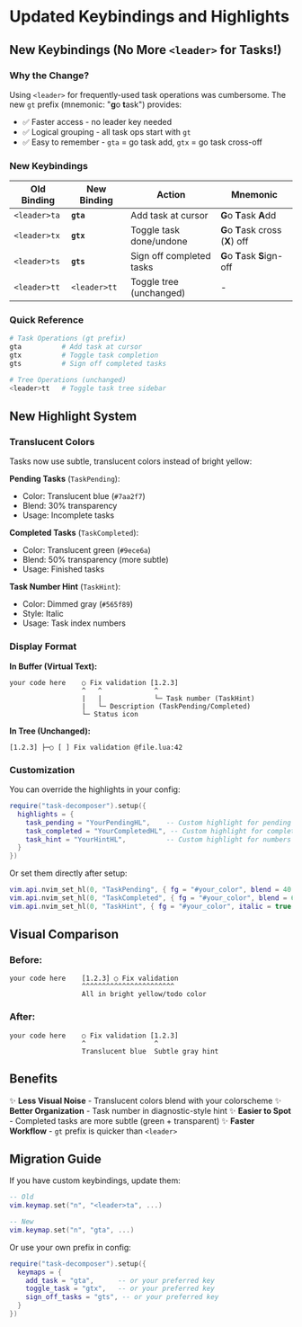 # Updated Keybindings and Highlights

## New Keybindings (No More `<leader>` for Tasks!)

### Why the Change?
Using `<leader>` for frequently-used task operations was cumbersome. The new `gt` prefix (mnemonic: "**g**o **t**ask") provides:
- ✅ Faster access - no leader key needed
- ✅ Logical grouping - all task ops start with `gt`
- ✅ Easy to remember - `gta` = go task add, `gtx` = go task cross-off

### New Keybindings

| Old Binding | New Binding | Action | Mnemonic |
|-------------|-------------|--------|----------|
| `<leader>ta` | **`gta`** | Add task at cursor | **G**o **T**ask **A**dd |
| `<leader>tx` | **`gtx`** | Toggle task done/undone | **G**o **T**ask cross (**X**) off |
| `<leader>ts` | **`gts`** | Sign off completed tasks | **G**o **T**ask **S**ign-off |
| `<leader>tt` | `<leader>tt` | Toggle tree (unchanged) | - |

### Quick Reference

```bash
# Task Operations (gt prefix)
gta          # Add task at cursor
gtx          # Toggle task completion
gts          # Sign off completed tasks

# Tree Operations (unchanged)
<leader>tt   # Toggle task tree sidebar
```

## New Highlight System

### Translucent Colors
Tasks now use subtle, translucent colors instead of bright yellow:

**Pending Tasks** (`TaskPending`):
- Color: Translucent blue (`#7aa2f7`)
- Blend: 30% transparency
- Usage: Incomplete tasks

**Completed Tasks** (`TaskCompleted`):
- Color: Translucent green (`#9ece6a`)
- Blend: 50% transparency (more subtle)
- Usage: Finished tasks

**Task Number Hint** (`TaskHint`):
- Color: Dimmed gray (`#565f89`)
- Style: Italic
- Usage: Task index numbers

### Display Format

**In Buffer (Virtual Text):**
```
your code here    ○ Fix validation [1.2.3]
                  ^   ^             ^
                  |   |             └─ Task number (TaskHint)
                  |   └─ Description (TaskPending/Completed)
                  └─ Status icon
```

**In Tree (Unchanged):**
```
[1.2.3] ├─○ [ ] Fix validation @file.lua:42
```

### Customization

You can override the highlights in your config:

```lua
require("task-decomposer").setup({
  highlights = {
    task_pending = "YourPendingHL",    -- Custom highlight for pending
    task_completed = "YourCompletedHL", -- Custom highlight for completed
    task_hint = "YourHintHL",          -- Custom highlight for numbers
  }
})
```

Or set them directly after setup:

```lua
vim.api.nvim_set_hl(0, "TaskPending", { fg = "#your_color", blend = 40 })
vim.api.nvim_set_hl(0, "TaskCompleted", { fg = "#your_color", blend = 60 })
vim.api.nvim_set_hl(0, "TaskHint", { fg = "#your_color", italic = true })
```

## Visual Comparison

### Before:
```
your code here    [1.2.3] ○ Fix validation
                  ^^^^^^^^^^^^^^^^^^^^^^^
                  All in bright yellow/todo color
```

### After:
```
your code here    ○ Fix validation [1.2.3]
                  ^                 ^
                  Translucent blue  Subtle gray hint
```

## Benefits

✨ **Less Visual Noise** - Translucent colors blend with your colorscheme
✨ **Better Organization** - Task number in diagnostic-style hint
✨ **Easier to Spot** - Completed tasks are more subtle (green + transparent)
✨ **Faster Workflow** - `gt` prefix is quicker than `<leader>`

## Migration Guide

If you have custom keybindings, update them:

```lua
-- Old
vim.keymap.set("n", "<leader>ta", ...)

-- New
vim.keymap.set("n", "gta", ...)
```

Or use your own prefix in config:

```lua
require("task-decomposer").setup({
  keymaps = {
    add_task = "gta",      -- or your preferred key
    toggle_task = "gtx",   -- or your preferred key
    sign_off_tasks = "gts", -- or your preferred key
  }
})
```

